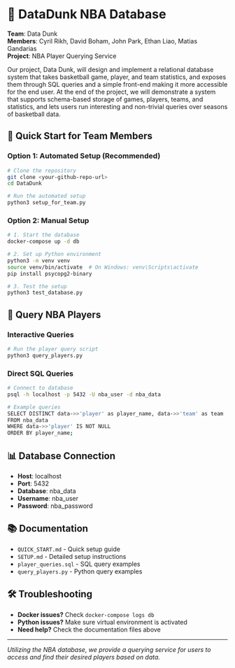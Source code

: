 # 🏀 DataDunk NBA Database

**Team**: Data Dunk  
**Members**: Cyril Rikh, David Boham, John Park, Ethan Liao, Matias Gandarias  
**Project**: NBA Player Querying Service

Our project, Data Dunk, will design and implement a relational database system that takes basketball game, player, and team statistics, and exposes them through SQL queries and a simple front-end making it more accessible for the end user. At the end of the project, we will demonstrate a system that supports schema-based storage of games, players, teams, and statistics, and lets users run interesting and non-trivial queries over seasons of basketball data.

## 🚀 Quick Start for Team Members

### Option 1: Automated Setup (Recommended)

```bash
# Clone the repository
git clone <your-github-repo-url>
cd DataDunk

# Run the automated setup
python3 setup_for_team.py
```

### Option 2: Manual Setup

```bash
# 1. Start the database
docker-compose up -d db

# 2. Set up Python environment
python3 -m venv venv
source venv/bin/activate  # On Windows: venv\Scripts\activate
pip install psycopg2-binary

# 3. Test the setup
python3 test_database.py
```

## 🎯 Query NBA Players

### Interactive Queries

```bash
# Run the player query script
python3 query_players.py
```

### Direct SQL Queries

```bash
# Connect to database
psql -h localhost -p 5432 -U nba_user -d nba_data

# Example queries
SELECT DISTINCT data->>'player' as player_name, data->>'team' as team
FROM nba_data
WHERE data->>'player' IS NOT NULL
ORDER BY player_name;
```

## 📊 Database Connection

- **Host**: localhost
- **Port**: 5432
- **Database**: nba_data
- **Username**: nba_user
- **Password**: nba_password

## 📚 Documentation

- `QUICK_START.md` - Quick setup guide
- `SETUP.md` - Detailed setup instructions
- `player_queries.sql` - SQL query examples
- `query_players.py` - Python query examples

## 🛠️ Troubleshooting

- **Docker issues?** Check `docker-compose logs db`
- **Python issues?** Make sure virtual environment is activated
- **Need help?** Check the documentation files above

---

_Utilizing the NBA database, we provide a querying service for users to access and find their desired players based on data._
